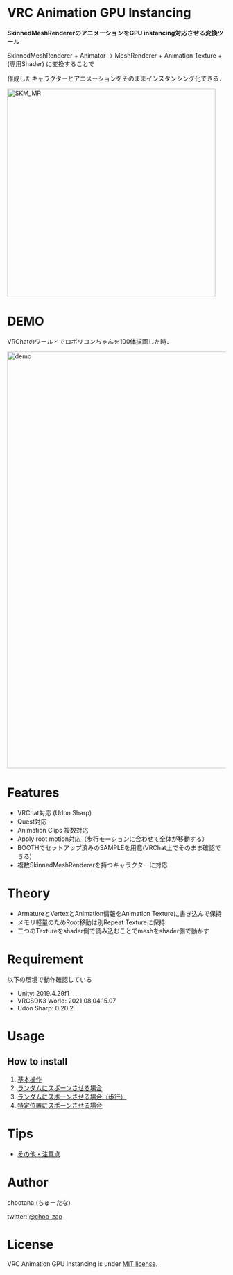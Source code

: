 # VRC Animation GPU Instancing 

**SkinnedMeshRendererのアニメーションをGPU instancing対応させる変換ツール**

SkinnedMeshRenderer + Animator -> MeshRenderer + Animation Texture + (専用Shader) に変換することで

作成したキャラクターとアニメーションをそのままインスタンシング化できる．

<img src="https://user-images.githubusercontent.com/44863813/133963901-c28aa6c2-53be-4ee5-a11a-485f4589dbef.gif" width="480" title="SKM_MR">


# DEMO
VRChatのワールドでロポリコンちゃんを100体描画した時．

<img src="https://user-images.githubusercontent.com/44863813/131253241-79397313-9fe3-4cd4-bf86-10806afd6720.gif" width="960" title="demo">

# Features 
- VRChat対応 (Udon Sharp)
- Quest対応
- Animation Clips 複数対応
- Apply root motion対応（歩行モーションに合わせて全体が移動する）
- BOOTHでセットアップ済みのSAMPLEを用意(VRChat上でそのまま確認できる)
- 複数SkinnedMeshRendererを持つキャラクターに対応

# Theory
- ArmatureとVertexとAnimation情報をAnimation Textureに書き込んで保持
- メモリ軽量のためRoot移動は別Repeat Textureに保持
- 二つのTextureをshader側で読み込むことでmeshをshader側で動かす

# Requirement 
以下の環境で動作確認している
- Unity: 2019.4.29f1
- VRCSDK3 World: 2021.08.04.15.07 
- Udon Sharp: 0.20.2

# Usage 

## How to install 

1. [基本操作](Documents/usage_basic.md)
2. [ランダムにスポーンさせる場合](Documents/usage_random_spawn.md)
3. [ランダムにスポーンさせる場合（歩行）](Documents/usage_random_spawn_locomotion.md)
4. [特定位置にスポーンさせる場合](Documents/usage_points_spawn.md) 


# Tips 
- [その他・注意点](Documents/tips.md)


# Author 
chootana (ちゅーたな)

twitter: [@choo_zap](https://twitter.com/choo_zap)
# License 
 
VRC Animation GPU Instancing is under [MIT license](https://en.wikipedia.org/wiki/MIT_License).